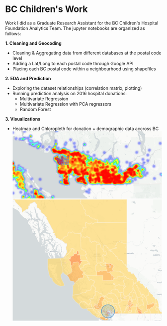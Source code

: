 # BC Children's Work
Work I did as a Graduate Research Assistant for the BC Children's Hospital Foundation Analytics Team. The jupyter notebooks are organized as follows:

**1. Cleaning and Geocoding**
  - Cleaning & Aggregating data from different databases at the postal code level 
  - Adding a Lat/Long to each postal code through Google API 
  - Placing each BC postal code within a neighbourhood using shapefiles 
  
**2. EDA and Prediction** 
   - Exploring the dataset relationships (correlation matrix, plotting) 
   - Running prediction analysis on 2016 hospital donations: 
      * Multivariate Regression 
      * Multivariate Regression with PCA regressors 
      * Random Forest 
      
**3. Visualizations**
  - Heatmap and Chloropleth for donation + demographic data accross BC 
![Screenshot](Vancouver_heatmap.PNG)
![Screenshot](chloropleth_all_bc.PNG)
